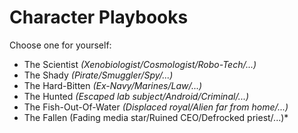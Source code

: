 # Character Playbooks
Choose one for yourself:
- The Scientist *(Xenobiologist/Cosmologist/Robo-Tech/...)*
- The Shady *(Pirate/Smuggler/Spy/...)*
- The Hard-Bitten *(Ex-Navy/Marines/Law/...)*
- The Hunted *(Escaped lab subject/Android/Criminal/...)*
- The Fish-Out-Of-Water *(Displaced royal/Alien far from home/...)*
- The Fallen (Fading media star/Ruined CEO/Defrocked priest/...)*

